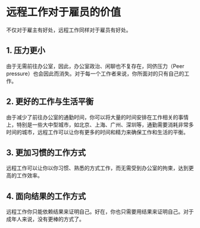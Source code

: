 # 远程工作对于雇员的价值

不仅对于雇主有好处，远程工作同样对于雇员有好处。

## 1. 压力更小

由于无需前往办公室，因此，办公室政治、闲聊也不复存在，同侪压力（Peer pressure）也会因此而消失。对于每一个工作者来说，你所面对的只有自己的工作。


## 2. 更好的工作与生活平衡

由于减少了前往办公室的通勤时间，你可以将大量的时间安排在工作相关的事情上，特别是一些大中型城市，如北京、上海、广州、深圳等，通勤需要消耗非常多时间的城市，远程工作可以让你有更多的时间和精力来确保工作和生活的平衡。

## 3. 更加习惯的工作方式

远程工作可以让你以你习惯、熟悉的方式工作，而无需受到办公室的拘束，达到更高的工作效率。

## 4. 面向结果的工作方式

远程工作你只能依赖结果来证明自己。好在，你也只需要用结果来证明自己。对于成年人来说，没有更棒的方式了。